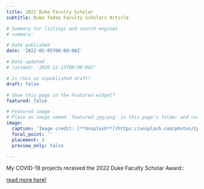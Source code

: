 ```yaml
---
title: 2022 Duke Faculty Scholar
subtitle: Duke Today Faculty Scholars Article

# Summary for listings and search engines
# summary:

# Date published
date: '2022-05-05T00:00:00Z'

# Date updated
# lastmod: '2020-12-13T00:00:00Z'

# Is this an unpublished draft?
draft: false

# Show this page in the Featured widget?
featured: false

# Featured image
# Place an image named `featured.jpg/png` in this page's folder and customize its options here.
image:
  caption: 'Image credit: [**Unsplash**](https://unsplash.com/photos/CpkOjOcXdUY)'
  focal_point: ''
  placement: 2
  preview_only: false

---
```


My COVID-19 projects received the 2022 Duke Faculty Scholar Award::

[read more here!](https://today.duke.edu/2022/05/three-juniors-selected-faculty-scholars-excellence-research#:~:text=2022%20Faculty%20Scholars%3A%20Patrick%20Duan%2C%20Jenny%20Huang%20and%20Dinachi%20Okonkwo.)
